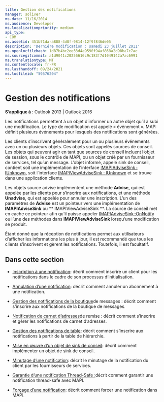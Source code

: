 ```yaml
---
title: Gestion des notifications
manager: soliver
ms.date: 11/16/2014
ms.audience: Developer
ms.localizationpriority: medium
api_type:
- COM
ms.assetid: 451b71da-a888-4d8f-9814-12f9f846de05
description: 'Derniére modification : samedi 23 juillet 2011'
ms.openlocfilehash: 1d87b4bc2ee33d4a9590f94af868a2d98ba7c7ac
ms.sourcegitcommit: a1d9041c20256616c9c183f7d1049142a7ac6991
ms.translationtype: MT
ms.contentlocale: fr-FR
ms.lasthandoff: 09/24/2021
ms.locfileid: "59576204"
---
```

# <a name="handling-notifications"></a>Gestion des notifications

**S’applique à** : Outlook 2013 | Outlook 2016 
  
Les notifications permettent à un objet d’informer un autre objet qu’il a subi une modification. Le type de modification est appelé « événement ». MAPI définit plusieurs événements pour lesquels des notifications sont générées. 
  
Les clients s’inscrivent généralement pour un ou plusieurs événements avec un ou plusieurs objets. Ces objets sont appelés sources de conseil. Les objets qui peuvent agir en tant que sources de conseil incluent l’objet de session, sous le contrôle de MAPI, ou un objet créé par un fournisseur de services, tel qu’un message. L’objet informé, appelé sink de conseil, contient soit une implémentation de l’interface [IMAPIAdviseSink : IUnknown,](imapiadvisesinkiunknown.md) soit l’interface [IMAPIViewAdviseSink : IUnknown](imapiviewadvisesinkiunknown.md) et se trouve dans une application cliente. 
  
Les objets source advise implémentent une méthode **Advise,** qui est appelée par les clients pour s’inscrire aux notifications, et une méthode **Unadvise,** qui est appelée pour annuler une inscription. L’un des paramètres de **Advise** est un pointeur vers une implémentation de **IMAPIAdviseSink** ou ** IMAPIViewAdviseSink **. La source de conseil met en cache ce pointeur afin qu’il puisse appeler [IMAPIAdviseSink::OnNotify](imapiadvisesink-onnotify.md) ou l’une des méthodes dans **IMAPIViewAdviseSink** lorsqu’une modification se produit. 
  
Étant donné que la réception de notifications permet aux utilisateurs d’afficher les informations les plus à jour, il est recommandé que tous les clients s’inscrivent et gèrent les notifications. Toutefois, il est facultatif.
  
## <a name="in-this-section"></a>Dans cette section

- [Inscription à une notification](registering-for-a-notification.md): décrit comment inscrire un client pour les notifications dans le cadre de son processus d’initialisation.
    
- [Annulation d’une notification](canceling-a-notification.md): décrit comment annuler un abonnement à une notification.
    
- [Gestion des notifications de la boutique](handling-message-store-notification.md)de messages : décrit comment s’inscrire aux notifications de la boutique de messages.
    
- [Notification de carnet d’adresses](handing-address-book-notification.md)de remise : décrit comment s’inscrire et gérer les notifications de carnet d’adresses.
    
- [Gestion des notifications de table](handling-table-notification.md): décrit comment s’inscrire aux notifications à partir de la table de hiérarchie.
    
- [Mise en œuvre d’un objet de sink de conseil](implementing-an-advise-sink-object.md): décrit comment implémenter un objet de sink de conseil.
    
- [Minutage d’une notification](timing-a-notification.md): décrit le minutage de la notification du client par les fournisseurs de services.
    
- [Garantie d’une notification Thread-Safe :](ensuring-a-thread-safe-notification.md)décrit comment garantir une notification thread-safe avec MAPI.
    
- [Forçage d’une notification](forcing-a-notification.md): décrit comment forcer une notification dans MAPI.
    

